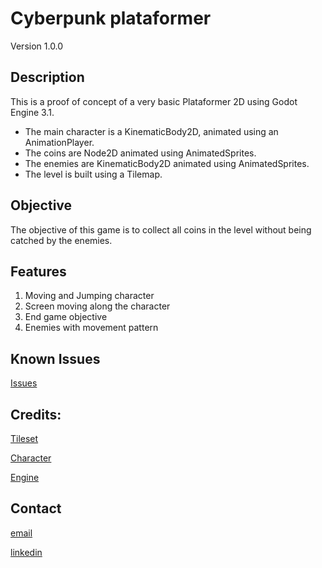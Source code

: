 # Cyberpunk plataformer

Version 1.0.0

## Description

This is a proof of concept of a very basic Plataformer 2D using Godot Engine 3.1.

* The main character is a KinematicBody2D, animated using an AnimationPlayer.
* The coins are Node2D animated using AnimatedSprites.
* The enemies are KinematicBody2D animated using AnimatedSprites.
* The level is built using a Tilemap.

## Objective

The objective of this game is to collect all coins in the level without being catched by the enemies.

## Features

1. Moving and Jumping character
2. Screen moving along the character
3. End game objective
4. Enemies with movement pattern

## Known Issues

[Issues](https://github.com/jhinAza/CyberpunkPlataformer/issues)

## Credits:
[Tileset](https://www.gamedevmarket.net/asset/platformer-game-tile-set-12-359/)

[Character](https://www.gamedevmarket.net/asset/character-sprites-set-3833/)

[Engine](https://godotengine.org/)

## Contact

[email](mailto:juliand1993@gmail.com)

[linkedin](www.linkedin.com/in/juliandiez)
